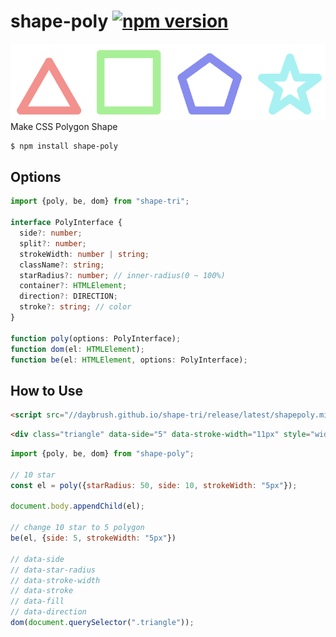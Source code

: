 # shape-poly  [![npm version](https://badge.fury.io/js/shape-poly.svg)](https://badge.fury.io/js/shape-poly)

![](./polygon.png)
Make CSS Polygon Shape

```sh
$ npm install shape-poly
```

## Options
```ts
import {poly, be, dom} from "shape-tri";

interface PolyInterface {
  side?: number;
  split?: number;
  strokeWidth: number | string;
  className?: string;
  starRadius?: number; // inner-radius(0 ~ 100%)
  container?: HTMLElement;
  direction?: DIRECTION;
  stroke?: string; // color
}

function poly(options: PolyInterface);
function dom(el: HTMLElement);
function be(el: HTMLElement, options: PolyInterface);
```


## How to Use

```html
<script src="//daybrush.github.io/shape-tri/release/latest/shapepoly.min.js"></script>
```
```html
<div class="triangle" data-side="5" data-stroke-width="11px" style="width: 100px"></div>
```
```js
import {poly, be, dom} from "shape-poly";

// 10 star
const el = poly({starRadius: 50, side: 10, strokeWidth: "5px"});

document.body.appendChild(el);

// change 10 star to 5 polygon
be(el, {side: 5, strokeWidth: "5px"})

// data-side
// data-star-radius
// data-stroke-width
// data-stroke
// data-fill
// data-direction
dom(document.querySelector(".triangle"));
```